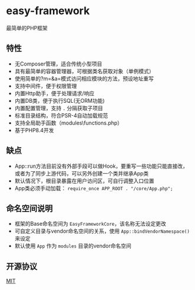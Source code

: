 # easy-framework
最简单的PHP框架

## 特性
- 无Composer管理，适合传统小型项目
- 具有最简单的容器管理器，可根据类名获取对象（单例模式）
- 使用简单的?m=&a=模式访问相应模块的方法，预设地址重写
- 支持中间件，便于权限管理
- 内置Http助手，便于处理请求/响应
- 内置DB类，便于执行SQL(无ORM功能)
- 内置配置管理，支持 `.` 分隔获取子项目
- 标准目录结构，符合PSR-4自动加载规范
- 支持全局助手函数（modules\functions.php）
- 基于PHP8.4开发

## 缺点
- App::run方法目前没有外部手段可以做Hook，要重写一些功能只能直接改，或者为了同步上游代码，可以另外创建一个类并继承App类
- 默认情况下，根目录暴露在用户访问区，可自行调整入口位置
- App类必须手动加载： `require_once APP_ROOT . "/core/App.php";`

## 命名空间说明
- 框架的Base命名空间为 `EasyFrameworkCore`，该名称无法设定更改
- 可自定义目录与vendor命名空间的关系，使用 `App::bindVendorNamespace()` 来设定
- 默认使用 `App` 作为 `modules` 目录的vendor命名空间

## 开源协议
[MIT](LICENSE)
